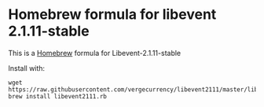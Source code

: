 # Homebrew formula for libevent 2.1.11-stable
This is a [Homebrew](https://brew.sh) formula for Libevent-2.1.11-stable

Install with:

```
wget https://raw.githubusercontent.com/vergecurrency/libevent2111/master/libevent2111.rb
brew install libevent2111.rb
```
